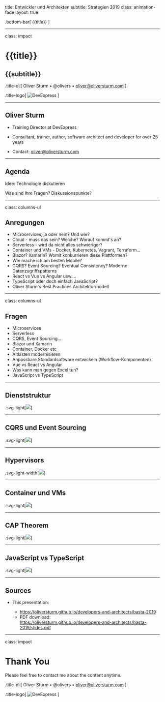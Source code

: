 title: Entwickler und Architekten
subtitle: Strategien 2019
class: animation-fade
layout: true

<!-- This slide will serve as the base layout for all your slides -->

.bottom-bar[
{{title}}
]

---

class: impact

# {{title}}

## {{subtitle}}

.title-oli[
Oliver Sturm &bull; @olivers &bull; oliver@oliversturm.com
]

.title-logo[
<img src="template/devexpress.png" id="devexpress" alt="DevExpress">
]

---

## Oliver Sturm

- Training Director at DevExpress
- Consultant, trainer, author, software architect and developer for over 25 years

- Contact: oliver@oliversturm.com

---

## Agenda

Idee: Technologie diskutieren

Was sind Ihre Fragen? Diskussionspunkte?

---

class: columns-ul

## Anregungen

- Microservices, ja oder nein? Und wie?
- Cloud - muss das sein? Welche? Worauf kommt's an?
- Serverless - wird da nicht alles schwieriger?
- Container und VMs - Docker, Kubernetes, Vagrant, Terraform...
- Blazor? Xamarin? Womit konkurrieren diese Plattformen?
- Wie mache ich am besten Mobile?
- CQRS? Event Sourcing? Eventual Consistency? Moderne Datenzugriffspatterns
- React vs Vue vs Angular usw....
- TypeScript oder doch einfach JavaScript?
- Oliver Sturm's Best Practices Architekturmodell

---

class: columns-ul

## Fragen

- Microservices
- Serverless
- CQRS, Event Sourcing...
- Blazor und Xamarin
- Container, Docker etc
- Altlasten modernisieren
- Anpassbare Standardsoftware entwickeln (Workflow-Komponenten)
- Vue vs React vs Angular
- Was kann man gegen Excel tun?
- JavaScript vs TypeScript

---

## Dienststruktur

.svg-light[![](microservices-logical.svg)]

---

## CQRS und Event Sourcing

.svg-light[![](crqs-es.svg)]

---

## Hypervisors

.svg-light-width[![](hypervisors.svg)]

---

## Container und VMs

.svg-light[![](containers-and-vms.svg)]

---

## CAP Theorem

.svg-light[![](cap-theorem.svg)]

---

## JavaScript vs TypeScript

.svg-light[![](static-types.svg)]

---

## Sources

- This presentation:

  - https://oliversturm.github.io/developers-and-architects/basta-2019
  - PDF download: <br>https://oliversturm.github.io/developers-and-architects/basta-2019/slides.pdf

---

class: impact

# Thank You

Please feel free to contact me about the content anytime.

.title-oli[
Oliver Sturm &bull; @olivers &bull; oliver@oliversturm.com
]

.title-logo[
<img src="template/devexpress.png" id="devexpress" alt="DevExpress">
]
